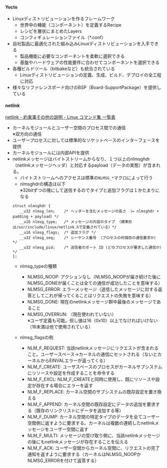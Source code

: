 #### Yocto
- Linuxディストリビューションを作るフレームワーク
  - 世界中の機能（コンポーネント）を定義するRecipe
  - レシピを層状にまとめたLayers
  - コンフィギュレーションファイル（*.conf）
- 自社製品に最適化された組み込みLinuxディストリビューションを入手できる
  - 製品機能に必要なコンポーネントを柔軟に選択できる
  - 基盤やハードウェアの性能要件に合わせてコンポーネントを選択できる
- 各種ビルドツール（bitbakeなど）も統合されている
  - Linuxディストリビューションの定義、生成、ビルド、デプロイの全工程に対応
- 様々なリファレンスボード向けのBSP（Board-SupportPackage）を提供している

#### netlink
[netlink - 約束事その他の説明 - Linux コマンド集 一覧表](https://kazmax.zpp.jp/cmd/n/netlink.7.html)
- カーネルモジュールとユーザー空間のプロセス間での通信  
  ※双方向の通信
- ユーザープロセスに対しては標準的なソケットベースのインターフェースを提供
- カーネルモジュールには内部APIを提供
- netlinkメッセージはバイトストリームからなり、１つ以上のnlmsghdr（netlinkメッセージヘッダ）と対応するpayload（データの実態）が含まれる。
  - バイトストリームへのアクセスは標準の`NLMSG_*`マクロによって行う  
  - nlmsghdrの構造は以下  
    ※32bitずつの塊にして送信するのでタイプと追加フラグは１かたまりになる
  ```
  struct nlmsghdr {
     __u32 nlmsg_len;    /* ヘッダーを含むメッセージの長さ （= nlmsghdr + padding + payload）*/
     __u16 nlmsg_type;   /* メッセージの内容のタイプ （標準形は/usr/include/linux/netlink.hで定義されている）*/
     __u16 nlmsg_flags;  /* 追加フラグ */
     __u32 nlmsg_seq;    /* シーケンス番号 （プロセスの何個目の通信要求か）*/
     __u32 nlmsg_pid;    /* 送信者のポート ID (どのプロセスが要求した通信か）*/
  };
  ```
  - nlmsg_typeの種類
    - NLMSG_NOOP:     アクションなし（NLMSG_NOOPが届き続けた後にNLMSG_DONEが届くことは全ての通信が成功したことを意味する）
    - NLMSG_ERROR:    エラーメッセージ（送信したメッセージに対する返答としてこれが帰ってくることはリクエストの失敗を意味する）
    - NLMSG_DONE:     現在のnetlinkメッセージ群中最後のメッセージであること
    - NLMSG_OVERRUN:  （現在使われていない）  
    ※ユーザ定義も可能。但し値は16（0x10）以上でなければいけない（16未満は他で使用されている）
    
  - nlmsg_flagsの例
    - NLM_F_REQUEST:  当該netlinkメッセージにリクエストが含まれること。ユーザースペース→カーネルの通信にセットされる（ないとカーネルからEINVALエラーが返ってくる）
    - NLM_F_CREATE:   ユーザスペースのプロセスがカーネルサブシステムにリソースや設定を作成することを命令する
    - NLM_F_EXCL:     NLM_F_CREATEと同時に使用し、既にリソースや設定が存在する場合にエラーを返す
    - NLM_F_REPLACE:  カーネル空間のサブシステムの既存設定を置き換える
    - NLM_F_APPEND:   カーネル空間の既存設定にデータの追加を要求する（既存のリンクリストにデータを追加する等）
    - NLM_F_DUMP:     カーネル空間の特定タイプのデータを全てユーザー空間側に返すように要求する。カーネルは複数の連続したnetlinkメッセージをユーザー空間に返す
    - NLM_F_MULTI:    メッセージの受け取り側に、当該netlinkメッセージの後にもnetlinkメッセージが存在することを伝える
    - NLM_F_ACK:      ユーザー空間からカーネル空間に、リクエストの完了通知を返すように要求する（カーネルはNLMSG_NOOPかNLMSG_ERRORを付けて返答する）
    
